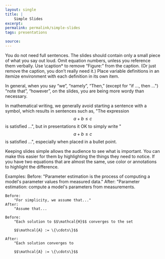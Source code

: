 ```yaml
---
layout: single
title: |
    Simple Slides
excerpt: 
permalink: permalink/simple-slides 
tags: presentations

source: 
---
```



You do not need full sentences. The slides should contain only a small piece of what you say out loud. 
Omit equation numbers, unless you reference them verbally.
Use \caption* to remove “Figure:” from the caption. (Or just remove the caption, you don’t really need it.)
Place variable definitions in an itemize environment with each definition in its own item.

In general, when you say “we”, “namely”, “Then,” (except for "if ..., then ...") “note that”, “however”, on the slides, you are being more wordy than necessary. 

In mathematical writing, we generally avoid starting a sentence with a symbol, which results in sentences such as, "The expression $$a + b \leq c$$ is satisfied ...", but in presentations it OK to simply write "$$a + b \leq c$$  is satisfied ...", especially when placed in a bullet point.

Keeping slides simple allows the audience to see what is important. 
You can make this easier for them by highlighting the things they need to notice.
If you have two equations that are almost the same, use color or annotations to highlight the difference.

Examples:
    Before:
        "Parameter estimation is the process of computing a model's parameter values from measured data."
    After: 
        "Parameter estimation: compute a model's parameters from measurements.

    Before: 
        "For simplicity, we assume that..."
    After:
        "Assume that...  

    Before:
        "Each solution to $$\mathcal{H}$$ converges to the set 
        
        $$\mathcal{A} := \{\cdots\}$$

    After:
        "Each solution converges to  
        
        $$\mathcal{A} := \{\cdots\}$$
        
         
